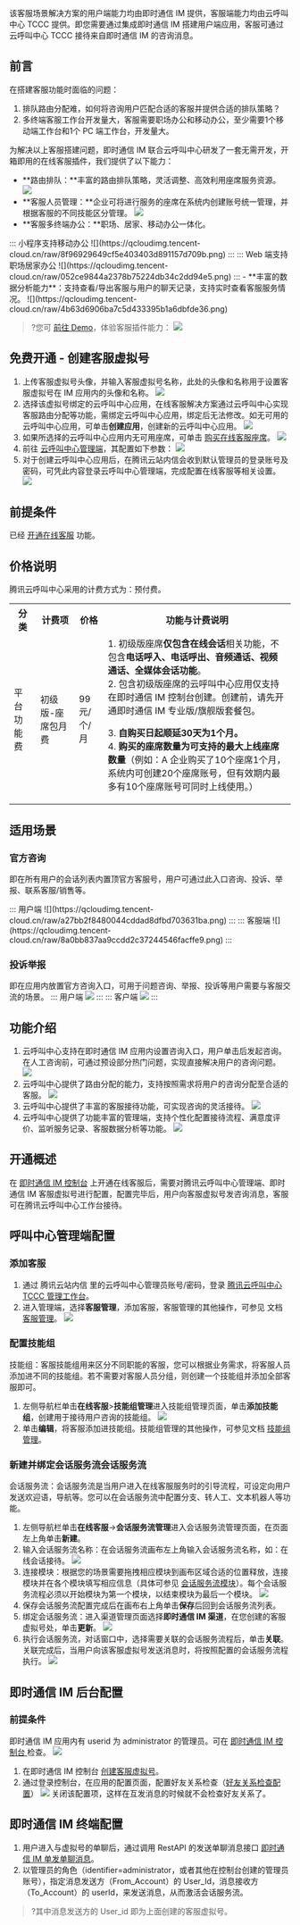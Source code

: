 该客服场景解决方案的用户端能力均由即时通信 IM 提供，客服端能力均由云呼叫中心 TCCC 提供。即您需要通过集成即时通信 IM 搭建用户端应用，客服可通过云呼叫中心 TCCC 接待来自即时通信 IM 的咨询消息。

## 前言
在搭建客服功能时面临的问题：
1. 排队路由分配难，如何将咨询用户匹配合适的客服并提供合适的排队策略？
2. 多终端客服工作台开发量大，客服需要职场办公和移动办公，至少需要1个移动端工作台和1个 PC 端工作台，开发量大。

为解决以上客服搭建问题，即时通信 IM 联合云呼叫中心研发了一套无需开发，开箱即用的在线客服插件，我们提供了以下能力：

- **路由排队：**丰富的路由排队策略，灵活调整、高效利用座席服务资源。
![](https://qcloudimg.tencent-cloud.cn/raw/a030484a030acfca017a6a466d08cc07.png)
- **客服人员管理：**企业可将进行服务的座席在系统内创建账号统一管理，并根据客服的不同技能区分管理。
![](https://qcloudimg.tencent-cloud.cn/raw/52fd81b76e98a3724fced88313387216.png)
- **客服多终端办公：**职场、居家、移动办公一体化。
<dx-tabs>
::: 小程序支持移动办公
![](https://qcloudimg.tencent-cloud.cn/raw/8f96929649cf5e403403d891157d709b.png)
:::
::: Web 端支持职场居家办公
![](https://qcloudimg.tencent-cloud.cn/raw/052ce9844a2378b75224db34c2dd94e5.png)
:::
</dx-tabs>
- **丰富的数据分析能力**：支持查看/导出客服与用户的聊天记录，支持实时查看客服服务情况。
![](https://qcloudimg.tencent-cloud.cn/raw/4b63d6906ba7c5d433395b1a6dbfde36.png)

>?您可 [前往 Demo](https://web.sdk.qcloud.com/im/demo/latest/index.html?_ga=1.155373371.1405321597.1563848739#/login)，体验客服插件能力：
>![](https://qcloudimg.tencent-cloud.cn/raw/a002ddb25a7b9b3880513ebeb9bb4f49.png)


## 免费开通 - 创建客服虚拟号
1. 上传客服虚拟号头像，并输入客服虚拟号名称，此处的头像和名称用于设置客服虚拟号在 IM 应用内的头像和名称。
![](https://qcloudimg.tencent-cloud.cn/raw/3b12137b518302f4865ab153f29ba3e0.png)
2. 选择该虚拟号绑定的云呼叫中心应用，在线客服解决方案通过云呼叫中心实现客服路由分配等功能，需绑定云呼叫中心应用，绑定后无法修改。如无可用的云呼叫中心应用，可单击**创建应用**，创建新的云呼叫中心应用。
![](https://qcloudimg.tencent-cloud.cn/raw/358e0b76c3e8520159c69ae9324632b1.png)
3. 如果所选择的云呼叫中心应用内无可用座席，可单击 [购买在线客服座席](https://buy.cloud.tencent.com/ccc_seat)。
![](https://qcloudimg.tencent-cloud.cn/raw/05e1d461154ee0ab2280263c48ddcfd4.png)
4. 前往 [云呼叫中心管理端](https://console.cloud.tencent.com/ccc/guide)，其配置如下参数：
![](https://qcloudimg.tencent-cloud.cn/raw/27763831fbbe9d8d454f87fcb440ef8a.png)
5. 对于创建云呼叫中心应用后，在腾讯云站内信会收到默认管理员的登录账号及密码，可凭此内容登录云呼叫中心管理端，完成配置在线客服等相关设置。
![](https://qcloudimg.tencent-cloud.cn/raw/98ddb41a4da7446c8833947c5c37d00a.png)

## 前提条件
已经 [开通在线客服](https://cloud.tencent.com/document/product/269/79100) 功能。

## 价格说明
腾讯云呼叫中心采用的计费方式为：预付费。
<table>
    <tbody>
    <tr>
        <th>分类</th>
        <th>计费项</th>
        <th>价格</th>
        <th>功能与计费说明</th>
    </tr>
    <tr>
        <td>
            平台功能费<br></td>
        <td>
            初级版-座席包月费
        </td>
        <td>
            99元/个/月
        </td>
        <td>
            1. 初级版座席<b>仅包含在线会话</b>相关功能，不包含<b>电话呼入、电话呼出、音频通话、视频通话、全媒体会话功能</b>。<br>2. 包含初级版座席的云呼叫中心应用仅支持在即时通信 IM 控制台创建。创建前，请先开通即时通信 IM 专业版/旗舰版套餐包。<p>
            3.<span>&nbsp;</span><b>自购买日起顺延30天为1个月。</b><br>4.<span>&nbsp;</span><b>购买的座席数量为可支持的最大上线座席数量</b>（例如：A 企业购买了10个座席1个月，系统内可创建20个座席账号，但有效期内最多有10个座席账号可同时上线使用。）</p></td>
    </tr>
    </tbody>
</table>



## 适用场景
### 官方咨询
即在所有用户的会话列表内置顶官方客服号，用户可通过此入口咨询、投诉、举报、联系客服/销售等。

<dx-tabs>
::: 用户端
![](https://qcloudimg.tencent-cloud.cn/raw/a27bb2f8480044cddad8dfbd703631ba.png)
:::
::: 客服端
![](https://qcloudimg.tencent-cloud.cn/raw/8a0bb837aa9ccdd2c37244546facffe9.png)
:::
</dx-tabs>


### 投诉举报
即在应用内放置官方咨询入口，可用于问题咨询、举报、投诉等用户需要与客服交流的场景。
<dx-tabs>
::: 用户端
![](https://qcloudimg.tencent-cloud.cn/raw/2f47826cd985ba9748b2191c7cc13394.png)
:::
::: 客户端
![](https://qcloudimg.tencent-cloud.cn/raw/05dd3b2e958c6ce97d0afc9e2e5b27ad.png)
:::
</dx-tabs>

## 功能介绍
1. 云呼叫中心支持在即时通信 IM 应用内设置咨询入口，用户单击后发起咨询。在人工咨询前，可通过预设部分热门问题，实现直接解决用户的咨询问题。
![](https://qcloudimg.tencent-cloud.cn/raw/3689bbc38f484642c31947b0a1225606.png)
2. 云呼叫中心提供了路由分配的能力，支持按照需求将用户的咨询分配至合适的客服。
![](https://qcloudimg.tencent-cloud.cn/raw/a4a6036fa45bfe8bb70b95661f9540da.png)
3. 云呼叫中心提供了丰富的客服接待功能，可实现咨询的灵活接待。
![](https://qcloudimg.tencent-cloud.cn/raw/01b648b768164f650e340442a06ea84b.png)
4. 云呼叫中心提供了功能丰富的管理端，支持个性化配置接待流程、满意度评价、监听服务记录、客服数据分析等功能。
![](https://qcloudimg.tencent-cloud.cn/raw/0aaebcbd88da5d5264642219b3a37aad.png)


## 开通概述
在 [即时通信 IM 控制台](https://console.cloud.tencent.com/im) 上开通在线客服后，需要对腾讯云呼叫中心管理端、即时通信 IM 客服虚拟号进行配置，配置完毕后，用户向客服虚拟号发咨询消息，客服可在腾讯云呼叫中心工作台接待。

## 呼叫中心管理端配置

### 添加客服
1. 通过 腾讯云站内信 里的云呼叫中心管理员账号/密码，登录 [腾讯云呼叫中心 TCCC 管理工作台](https://cloud.tencent.com/document/product/679/73497#logintccc)。
2. 进入管理端，选择**客服管理**，添加客服，客服管理的其他操作，可参见 文档 [客服管理](https://cloud.tencent.com/document/product/679/73528)。
![](https://qcloudimg.tencent-cloud.cn/raw/48e8d9ccfe31530ba57ea62b743c7793.png)

###  配置技能组
技能组：客服技能组用来区分不同职能的客服，您可以根据业务需求，将客服人员添加进不同的技能组。若不需要对客服人员分组，则创建一个技能组并添加全部客服即可。
1. 左侧导航栏单击**在线客服**>**技能组管理**进入技能组管理页面，单击**添加技能组**，创建用于接待用户咨询的技能组。
![](https://qcloudimg.tencent-cloud.cn/raw/004e8ffd5d495e1caf3660b2960d46a6.png)
2. 单击**编辑**，将客服添加进技能组。技能组管理的其他操作，可参见文档 [技能组管理](https://cloud.tencent.com/document/product/679/76159)。

### 新建并绑定会话服务流会话服务流
会话服务流：会话服务流是当用户进入在线客服服务时的引导流程，可设定向用户发送欢迎语，导航等。您可以在会话服务流中配置分支、转人工、文本机器人等功能。

1. 左侧导航栏单击**在线客服**->**会话服务流管理**进入会话服务流管理页面，在页面左上角单击**新建**。
2. 输入会话服务流名称：在会话服务流画布左上角输入会话服务流名称，如：在线会话接待。
![](https://qcloudimg.tencent-cloud.cn/raw/5da581f9fcb988e828b8b21117e7d91c.png)
3. 连接模块：根据您的场景需要拖拽相应模块到画布区域合适的位置释放，连接模块并在各个模块填写相应信息（具体可参见 [会话服务流模块](https://cloud.tencent.com/document/product/679/76162)）。每个会话服务流程必须以开始模块为第一个模块，以结束模块为最后一个模块。
![](https://qcloudimg.tencent-cloud.cn/raw/81b3c7f975d6f5f7090c265356a2231d.png)
4. 保存会话服务流配置完成后在画布右上角单击**保存**后回到会话服务流列表。
5. 绑定会话服务流：进入渠道管理页面选择**即时通信 IM 渠道**，在您创建的客服虚拟号处，单击**更新**。
![](https://qcloudimg.tencent-cloud.cn/raw/73a13eee7e54dac242010385b142b354.png)
6. 执行会话服务流，对话窗口中，选择需要关联的会话服务流程后，单击**关联**。关联完成后，当用户向该客服虚拟号发送消息时，将按照配置的会话服务流程执行。
![](https://qcloudimg.tencent-cloud.cn/raw/982daa2b4011e693162f7ee461bea69a.png)


## 即时通信 IM 后台配置
### 前提条件 
即时通信 IM 应用内有 userid 为 administrator 的管理员。可在 [即时通信 IM 控制台 ](https://console.cloud.tencent.com/im/account-management)检查。
![](https://qcloudimg.tencent-cloud.cn/raw/929da543222d780466fe24102a0ae25e.png)
1. 在即时通信 IM 控制台 [创建客服虚拟号](https://cloud.tencent.com/document/product/269/79100)。
2. 通过登录控制台，在应用的配置页面，配置好友关系检查（[好友关系检查配置](https://console.cloud.tencent.com/im/login-message)）
![](https://qcloudimg.tencent-cloud.cn/raw/b6fc626e25e08d7e1821cdaa3c3361b1.png)
关闭该配置项，这样在互发消息的时候就不会检查好友关系了。

## 即时通信 IM 终端配置
1. 用户进入与虚拟号的单聊后，通过调用 RestAPI 的发送单聊消息接口 [即时通信 IM 单发单聊消息](https://cloud.tencent.com/document/product/269/2282)。
2. 以管理员的角色（identifier=administrator，或者其他在控制台创建的管理员账号），指定消息发送方（From_Account）的 User_Id，消息接收方（To_Account）的 userId，来发送消息，从而激活会话服务流。
>?其中消息发送方的 User_id 即为上面创建的客服虚拟号。
